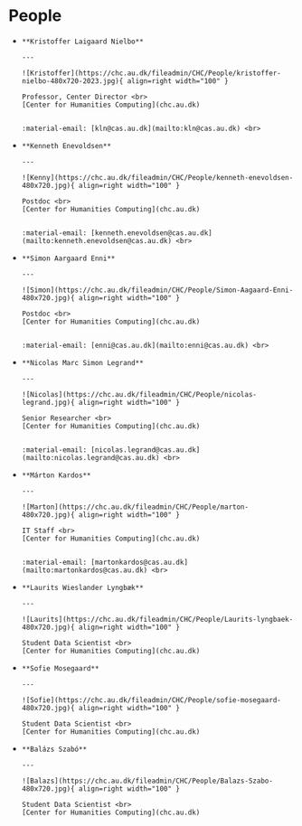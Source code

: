 # People

<div class="grid cards" markdown>

-     **Kristoffer Laigaard Nielbo**

      ---

      ![Kristoffer](https://chc.au.dk/fileadmin/CHC/People/kristoffer-nielbo-480x720-2023.jpg){ align=right width="100" }

      Professor, Center Director <br>
      [Center for Humanities Computing](chc.au.dk)


      :material-email: [kln@cas.au.dk](mailto:kln@cas.au.dk) <br>
    

-     **Kenneth Enevoldsen**

      ---

      ![Kenny](https://chc.au.dk/fileadmin/CHC/People/kenneth-enevoldsen-480x720.jpg){ align=right width="100" }

      Postdoc <br>
      [Center for Humanities Computing](chc.au.dk)


      :material-email: [kenneth.enevoldsen@cas.au.dk](mailto:kenneth.enevoldsen@cas.au.dk) <br>
    

-     **Simon Aargaard Enni**

      ---

      ![Simon](https://chc.au.dk/fileadmin/CHC/People/Simon-Aagaard-Enni-480x720.jpg){ align=right width="100" }

      Postdoc <br>
      [Center for Humanities Computing](chc.au.dk)


      :material-email: [enni@cas.au.dk](mailto:enni@cas.au.dk) <br>

-     **Nicolas Marc Simon Legrand**

      ---

      ![Nicolas](https://chc.au.dk/fileadmin/CHC/People/nicolas-legrand.jpg){ align=right width="100" }

      Senior Researcher <br>
      [Center for Humanities Computing](chc.au.dk)


      :material-email: [nicolas.legrand@cas.au.dk](mailto:nicolas.legrand@cas.au.dk) <br>


-     **Márton Kardos**

      ---

      ![Marton](https://chc.au.dk/fileadmin/CHC/People/marton-480x720.jpg){ align=right width="100" }

      IT Staff <br>
      [Center for Humanities Computing](chc.au.dk)


      :material-email: [martonkardos@cas.au.dk](mailto:martonkardos@cas.au.dk) <br>

-     **Laurits Wieslander Lyngbæk**

      ---

      ![Laurits](https://chc.au.dk/fileadmin/CHC/People/Laurits-lyngbaek-480x720.jpg){ align=right width="100" }

      Student Data Scientist <br>
      [Center for Humanities Computing](chc.au.dk)


-     **Sofie Mosegaard**

      ---

      ![Sofie](https://chc.au.dk/fileadmin/CHC/People/sofie-mosegaard-480x720.jpg){ align=right width="100" }

      Student Data Scientist <br>
      [Center for Humanities Computing](chc.au.dk)

-     **Balázs Szabó**

      ---

      ![Balazs](https://chc.au.dk/fileadmin/CHC/People/Balazs-Szabo-480x720.jpg){ align=right width="100" }

      Student Data Scientist <br>
      [Center for Humanities Computing](chc.au.dk)

</div>
